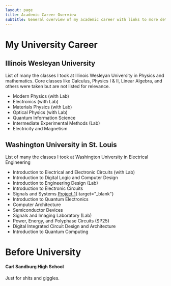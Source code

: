```yaml
---
layout: page
title: Academic Career Overview
subtitle: General overview of my academic career with links to more details for each relevant class
---
```

# My University Career
## Illinois Wesleyan University

List of many the classes I took at Illinois Wesleyan University in Physics and mathematics. Core classes like Calculus, Physics I & II, Linear Algebra, and others were taken but are not listed for relevance. 

- Modern Physics (with Lab)
- Electronics (with Lab)
- Materials Physics (with Lab)
- Optical Physics (with Lab)
- Quantum Information Science
- Intermediate Experimental Methods (Lab)
- Electricity and Magnetism


## Washington University in St. Louis

List of many the classes I took at Washington University in Electrical Engineering

- Introduction to Electrical and Electronic Circuits (with Lab)
- Introduction to Digital Logic and Computer Design
- Introduction to Engineering Design (Lab)
- Introduction to Electronic Circuits
- Signals and Systems [Project 1](reports/ESE488_FL24_Project_1_KubasMorton.pdf){:target="_blank"}
- Introduction to Quantum Electronics
- Computer Architecture
- Semiconductor Devices
- Signals and Imaging Laboratory (Lab)
- Power, Energy, and Polyphase Circuits (SP25)
- Digital Integrated Circuit Design and Architecture
- Introduction to Quantum Computing


# Before University
#### Carl Sandburg High School

Just for shits and giggles.